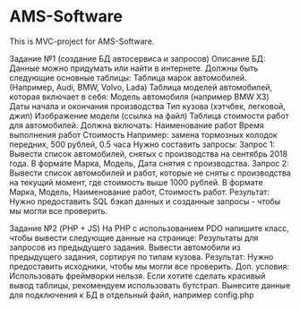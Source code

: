 # AMS-Software

This is MVC-project for AMS-Software.

Задание №1 (создание БД автосервиса и запросов)
Описание БД:
Данные можно придумать или найти в интернете.
Должны быть следующие основные таблицы:
Таблица марок автомобилей. (Например, Audi, BMW, Volvo, Lada)
Таблица моделей автомобилей, которая включает в себя:
Модель автомобиля (например BMW X3)
Даты начала и окончания производства
Тип кузова (хэтчбек, легковой, джип)
Изображение модели (ссылка на файл)
Таблица стоимости работ для автомобилей. Должна включать:
Наименование работ
Время выполнения работ
Стоимость
Например: замена тормозных колодок передних, 500 рублей, 0.5 часа
Нужно составить запросы:
Запрос 1:
Вывести список автомобилей, снятых с производства на сентябрь 2018 года. В формате Марка, Модель, Дата снятия с
производства.
Запрос 2:
Вывести список автомобилей и работ, которые не сняты с производства на текущий момент, где стоимость выше 1000 рублей. В
формате Марка, Модель, Наименование работ, Стоимость работ.
Результат:
Нужно предоставить SQL бэкап данных и созданные запросы - чтобы мы могли все проверить.

Задание №2 (PHP + JS)
На PHP с использованием PDO напишите класс, чтобы вывести следующие данные на странице:
Результаты для запросов из предыдущего задания.
Вывести автомобили из предыдущего задания, сортируя по типам кузова.
Результат:
Нужно предоставить исходники, чтобы мы могли все проверить.
Доп. условия:
Использовать фреймворки нельзя.
Если хотите сделать красивый вывод таблицы, рекомендуем использовать бутстрап.
Вынесите данные для подключения к БД в отдельный файл, например config.php
